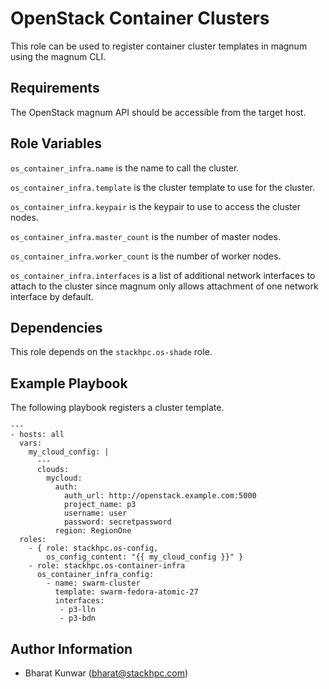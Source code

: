 OpenStack Container Clusters
============================

This role can be used to register container cluster templates in magnum
using the magnum CLI.

Requirements
------------

The OpenStack magnum API should be accessible from the target host.

Role Variables
--------------

`os_container_infra.name` is the name to call the cluster.

`os_container_infra.template` is the cluster template to use for the cluster.

`os_container_infra.keypair` is the keypair to use to access the cluster nodes.

`os_container_infra.master_count` is the number of master nodes.

`os_container_infra.worker_count` is the number of worker nodes.

`os_container_infra.interfaces` is a list of additional network interfaces to
attach to the cluster since magnum only allows attachment of one network
interface by default.

Dependencies
------------

This role depends on the `stackhpc.os-shade` role.

Example Playbook
----------------

The following playbook registers a cluster template.

    ---
    - hosts: all
      vars:
        my_cloud_config: |
          ---
          clouds:
            mycloud:
              auth:
                auth_url: http://openstack.example.com:5000
                project_name: p3
                username: user
                password: secretpassword
              region: RegionOne
      roles:
        - { role: stackhpc.os-config,
            os_config_content: "{{ my_cloud_config }}" }
        - role: stackhpc.os-container-infra
          os_container_infra_config:
            - name: swarm-cluster
              template: swarm-fedora-atomic-27
              interfaces:
               - p3-lln
               - p3-bdn

Author Information
------------------

- Bharat Kunwar (<bharat@stackhpc.com>)
